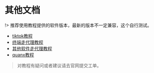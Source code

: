 # 其他文档

!> 推荐使用教程提供的软件版本，最新的版本不一定兼容，这个自行测试。

- [tiktok教程](/others/tiktok.md)
- [终端走代理教程](/others/terminal.md)
- [其他软件走代理教程](/others/others.md)
- [quanx教程](/others/quanx.md)

> 对教程有疑问或者建议请去官网提交工单。

